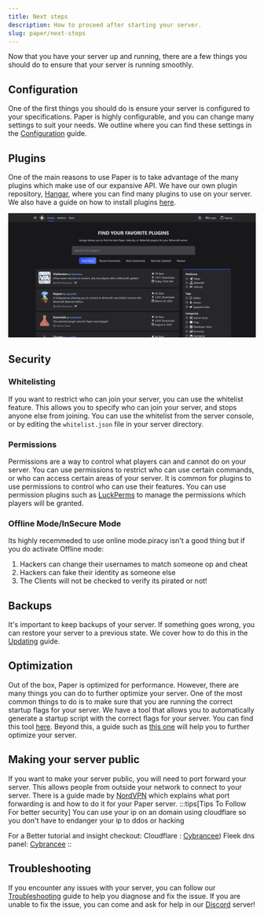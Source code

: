 ```yaml
---
title: Next steps
description: How to proceed after starting your server.
slug: paper/next-steps
---
```


Now that you have your server up and running, there are a few things you should do to ensure that your server is running smoothly.

## Configuration

One of the first things you should do is ensure your server is configured to your specifications.
Paper is highly configurable, and you can change many settings to suit your needs. We outline where
you can find these settings in the [Configuration](/paper/reference/configuration) guide.

## Plugins

One of the main reasons to use Paper is to take advantage of the many plugins which make use of our
expansive API. We have our own plugin repository, [Hangar](https://hangar.papermc.io/), where you can
find many plugins to use on your server. We also have a guide on how to install plugins
[here](/paper/adding-plugins).

![Hangar](./assets/hangar.png)

## Security

### Whitelisting

If you want to restrict who can join your server, you can use the whitelist feature. This allows you to
specify who can join your server, and stops anyone else from joining. You can use the whitelist from
the server console, or by editing the `whitelist.json` file in your server directory.

### Permissions

Permissions are a way to control what players can and cannot do on your server. You can use permissions
to restrict who can use certain commands, or who can access certain areas of your server. It is
common for plugins to use permissions to control who can use their features. You can use permission
plugins such as [LuckPerms](https://luckperms.net/) to manage the permissions which players will be granted.

### Offline Mode/InSecure Mode

Its highly recemmeded to use online mode.piracy isn't a good thing but if you do activate Offline mode:
   1. Hackers can change their usernames to match someone op and cheat
   2. Hackers can fake their identity as someone else
   3. The Clients will not be checked to verify its pirated or not!
   

## Backups

It's important to keep backups of your server. If something goes wrong, you can restore your server to a
previous state. We cover how to do this in the [Updating](/paper/updating) guide.

## Optimization

Out of the box, Paper is optimized for performance. However, there are many things you can do to further
optimize your server. One of the most common things to do is to make sure that you are running the
correct startup flags for your server. We have a tool that allows you to automatically generate a
startup script with the correct flags for your server. You can find this tool
[here](/misc/tools/start-script-gen). Beyond this, a guide such as [this one](https://paper-chan.moe/paper-optimization/)
will help you to further optimize your server.

## Making your server public

If you want to make your server public, you will need to port forward your server. This allows people
from outside your network to connect to your server. There is a guide made by
[NordVPN](https://nordvpn.com/blog/open-ports-on-router/) which explains what port forwarding is and how
to do it for your Paper server.
:::tips[Tips To Follow For better security]
You can use your ip on an domain using cloudflare so you don't have to endanger your ip to ddos or hacking

For a Better tutorial and insight checkout:
Cloudflare : [Cybrancee](https://cybrancee.com/learn/knowledge-base/how-to-connect-a-domain-cloudflare-to-a-minecraft-server/))
Fleek dns panel: [Cybrancee](https://cybrancee.com/learn/knowledge-base/how-to-connect-a-domain-to-a-minecraft-server/)
::
  

## Troubleshooting

If you encounter any issues with your server, you can follow our [Troubleshooting](/paper/basic-troubleshooting)
guide to help you diagnose and fix the issue. If you are unable to fix the issue, you can come and
ask for help in our [Discord](https://discord.gg/papermc) server!
